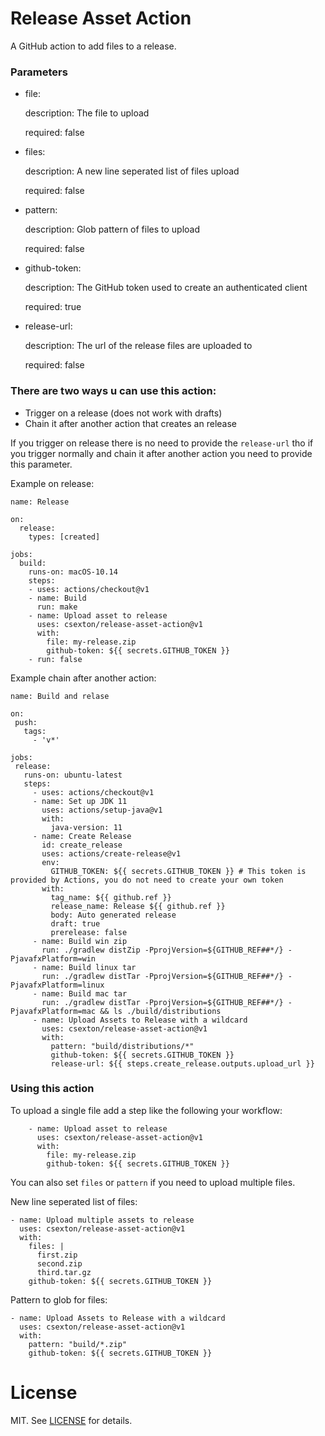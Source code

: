 # Release Asset Action

A GitHub action to add files to a release.

### Parameters

-  file:

    description: The file to upload
    
    required: false
-   files:

    description: A new line seperated list of files upload
    
    required: false
-   pattern:

    description: Glob pattern of files to upload
    
    required: false
-   github-token:

    description: The GitHub token used to create an authenticated client
    
    required: true
-   release-url:

    description: The url of the release files are uploaded to
    
    required: false

### There are two ways u can use this action:
- Trigger on a release (does not work with drafts)
- Chain it after another action that creates an release

If you trigger on release there is no need to provide the `release-url` tho if you trigger normally and chain it after another action you need to provide this parameter.

Example on release:
```
name: Release

on:
  release:
    types: [created]

jobs:
  build:
    runs-on: macOS-10.14
    steps:
    - uses: actions/checkout@v1
    - name: Build
      run: make
    - name: Upload asset to release
      uses: csexton/release-asset-action@v1
      with:
        file: my-release.zip
        github-token: ${{ secrets.GITHUB_TOKEN }}
    - run: false
```
 Example chain after another action:
 
 ```
 name: Build and relase

on:
  push:
    tags:
      - 'v*'

jobs:
  release:
    runs-on: ubuntu-latest
    steps:
      - uses: actions/checkout@v1
      - name: Set up JDK 11
        uses: actions/setup-java@v1
        with:
          java-version: 11
      - name: Create Release
        id: create_release
        uses: actions/create-release@v1
        env:
          GITHUB_TOKEN: ${{ secrets.GITHUB_TOKEN }} # This token is provided by Actions, you do not need to create your own token
        with:
          tag_name: ${{ github.ref }}
          release_name: Release ${{ github.ref }}
          body: Auto generated release
          draft: true
          prerelease: false
      - name: Build win zip
        run: ./gradlew distZip -PprojVersion=${GITHUB_REF##*/} -PjavafxPlatform=win
      - name: Build linux tar
        run: ./gradlew distTar -PprojVersion=${GITHUB_REF##*/} -PjavafxPlatform=linux
      - name: Build mac tar
        run: ./gradlew distTar -PprojVersion=${GITHUB_REF##*/} -PjavafxPlatform=mac && ls ./build/distributions
      - name: Upload Assets to Release with a wildcard
        uses: csexton/release-asset-action@v1
        with:
          pattern: "build/distributions/*"
          github-token: ${{ secrets.GITHUB_TOKEN }}
          release-url: ${{ steps.create_release.outputs.upload_url }}
 ```

### Using this action

To upload a single file add a step like the following your workflow:

```
    - name: Upload asset to release
      uses: csexton/release-asset-action@v1
      with:
        file: my-release.zip
        github-token: ${{ secrets.GITHUB_TOKEN }}
```


You can also set `files` or `pattern` if you need to upload multiple files.

New line seperated list of files:

```
- name: Upload multiple assets to release
  uses: csexton/release-asset-action@v1
  with:
    files: |
      first.zip
      second.zip
      third.tar.gz
    github-token: ${{ secrets.GITHUB_TOKEN }}
```

Pattern to glob for files:

```
- name: Upload Assets to Release with a wildcard
  uses: csexton/release-asset-action@v1
  with:
    pattern: "build/*.zip"
    github-token: ${{ secrets.GITHUB_TOKEN }}
```


# License

MIT. See [LICENSE](LICENSE) for details.
